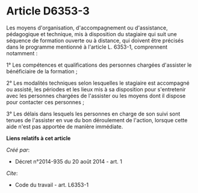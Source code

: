 # Article D6353-3

Les moyens d'organisation, d'accompagnement ou d'assistance, pédagogique et technique, mis à disposition du stagiaire qui
suit une séquence de formation ouverte ou à distance, qui doivent être précisés dans le programme mentionné à l'article L.
6353-1, comprennent notamment : 

1° Les compétences et qualifications des personnes chargées d'assister le bénéficiaire de la formation ; 

2° Les modalités techniques selon lesquelles le stagiaire est accompagné ou assisté, les périodes et les lieux mis à sa
disposition pour s'entretenir avec les personnes chargées de l'assister ou les moyens dont il dispose pour contacter ces
personnes ; 

3° Les délais dans lesquels les personnes en charge de son suivi sont tenues de l'assister en vue du bon déroulement de
l'action, lorsque cette aide n'est pas apportée de manière immédiate.

**Liens relatifs à cet article**

_Créé par_:

  - Décret n°2014-935 du 20 août 2014 - art. 1

_Cite_:

  - Code du travail - art. L6353-1
